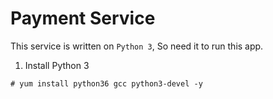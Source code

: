 # Payment Service 

This service is written on `Python 3`, So need it to run this app.

1. Install Python 3

```
# yum install python36 gcc python3-devel -y
```
